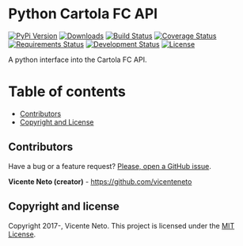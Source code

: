 # Python Cartola FC API

[![PyPi Version](https://img.shields.io/pypi/v/python-cartolafc.svg)](https://pypi.python.org/pypi/python-cartolafc)
[![Downloads](https://img.shields.io/pypi/dm/python-cartolafc.svg)](https://pypi.python.org/pypi/python-cartolafc)
[![Build Status](https://travis-ci.org/vicenteneto/python-cartolafc.svg?branch=master)](https://travis-ci.org/vicenteneto/python-cartolafc)
[![Coverage Status](https://coveralls.io/repos/github/vicenteneto/python-cartolafc/badge.svg?branch=master)](https://coveralls.io/github/vicenteneto/python-cartolafc?branch=master)
[![Requirements Status](https://requires.io/github/vicenteneto/python-cartolafc/requirements.svg?branch=master)](https://requires.io/github/vicenteneto/python-cartolafc/requirements/?branch=master)
[![Development Status](http://img.shields.io/:status-alpha-yellowgren.svg)](https://github.com/vicenteneto/python-cartolafc)
[![License](http://img.shields.io/:license-mit-blue.svg)](https://github.com/vicenteneto/python-cartolafc/blob/master/LICENSE)

A python interface into the Cartola FC API.


# Table of contents

- [Contributors](#contributors)
- [Copyright and License](#copyright-and-license)


## Contributors

Have a bug or a feature request? [Please, open a GitHub issue](https://github.com/vicenteneto/python-cartolafc/issues/new>).

**Vicente Neto (creator)** - <https://github.com/vicenteneto><br/>


## Copyright and license

Copyright 2017-, Vicente Neto. This project is licensed under the [MIT License](https://github.com/vicenteneto/python-cartolafc/blob/master/LICENSE).
